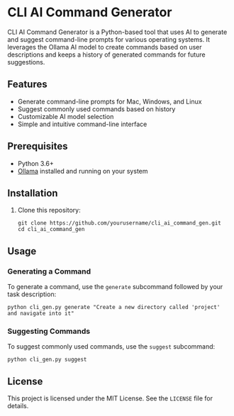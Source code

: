 # CLI AI Command Generator

CLI AI Command Generator is a Python-based tool that uses AI to generate and suggest command-line prompts for various operating systems. It leverages the Ollama AI model to create commands based on user descriptions and keeps a history of generated commands for future suggestions.

## Features

- Generate command-line prompts for Mac, Windows, and Linux
- Suggest commonly used commands based on history
- Customizable AI model selection
- Simple and intuitive command-line interface

## Prerequisites

- Python 3.6+
- [Ollama](https://ollama.ai/download) installed and running on your system

## Installation

1. Clone this repository:
   ```
   git clone https://github.com/yourusername/cli_ai_command_gen.git
   cd cli_ai_command_gen
   ```

## Usage

### Generating a Command

To generate a command, use the `generate` subcommand followed by your task description:

```
python cli_gen.py generate "Create a new directory called 'project' and navigate into it"
```

### Suggesting Commands

To suggest commonly used commands, use the `suggest` subcommand:

```
python cli_gen.py suggest
```

## License

This project is licensed under the MIT License. See the `LICENSE` file for details.


